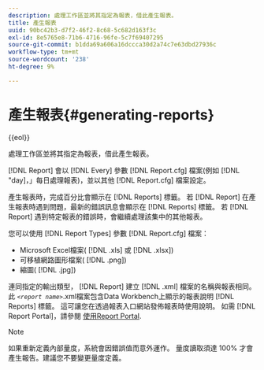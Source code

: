 ```yaml
---
description: 處理工作區並將其指定為報表，借此產生報表。
title: 產生報表
uuid: 90bc42b3-d7f2-46f2-8c68-5c682d163f3c
exl-id: 8e5765e8-71b6-4716-96fe-5c7f69407295
source-git-commit: b1dda69a606a16dccca30d2a74c7e63dbd27936c
workflow-type: tm+mt
source-wordcount: '238'
ht-degree: 9%

---
```


# 產生報表{#generating-reports}

{{eol}}

處理工作區並將其指定為報表，借此產生報表。

[!DNL Report] 會以 [!DNL Every] 參數 [!DNL Report.cfg] 檔案(例如 [!DNL "day]，」每日處理報表)，並以其他 [!DNL Report.cfg] 檔案設定。

產生報表時，完成百分比會顯示在 [!DNL Reports] 標籤。 若 [!DNL Report] 在產生報表時遇到問題，最新的錯誤訊息會顯示在 [!DNL Reports] 標籤。 若 [!DNL Report] 遇到特定報表的錯誤時，會繼續處理該集中的其他報表。

您可以使用 [!DNL Report Types] 參數 [!DNL Report.cfg] 檔案：

* Microsoft Excel檔案( [!DNL .xls] 或 [!DNL .xlsx])
* 可移植網路圖形檔案( [!DNL .png])
* 縮圖( [!DNL .jpg])

連同指定的輸出類型， [!DNL Report] 建立 [!DNL .xml] 檔案的名稱與報表相同。 此 *`<report name>`*.xml檔案包含Data Workbench上顯示的報表說明 [!DNL Reports] 標籤。 這可讓您在透過報表入口網站發佈報表時使用說明。 如需 [!DNL Report Portal]，請參閱 [使用Report Portal](../../home/c-rpt-oview/c-rpt-portal/c-rpt-portal.md#concept-f692210cad494c00865dbf325eb5ed35).

>[!NOTE]
>
>如果重新定義內部量度，系統會因錯誤值而意外運作。 量度讀取須達 100% 才會產生報告。建議您不要變更量度定義。
